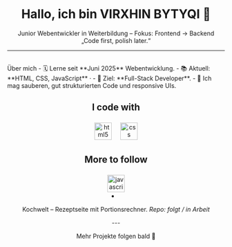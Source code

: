 <!-- Profile README für VIRXHIN BYTYQI -->

<h1 align="center">Hallo, ich bin VIRXHIN BYTYQI 👋</h1>


<p align="center">
  Junior Webentwickler in Weiterbildung – Fokus: Frontend → Backend<br/>
  „Code first, polish later.“
</p>

---

<div> <br>
  Über mich
- 🗓️ Lerne seit **Juni 2025**  Webentwicklung.
- 📚 Aktuell: **HTML, CSS, JavaScript** ·
- 🎯 Ziel: **Full-Stack Developer**.
- 🧩 Ich mag sauberen, gut strukturierten Code und responsive UIs.
</div>

<h2 align="center">I code with</h2>

###

<div align="center">
  <img src="https://cdn.jsdelivr.net/gh/devicons/devicon/icons/html5/html5-original.svg" height="40" alt="html5 logo"  />
  <img width="12" />
  <img src="https://cdn.jsdelivr.net/gh/devicons/devicon/icons/css3/css3-original.svg" height="40" alt="css logo"  />
</div>

###

<h2 align="center">More to follow</h2>

###

<div align="center">
  <img src="https://cdn.jsdelivr.net/gh/devicons/devicon/icons/javascript/javascript-original.svg" height="40" alt="javascript logo"  />
</div>

<div align="center" Projekte (Auswahl)

- Kochwelt – Rezeptseite mit Portionsrechner.
  _Repo: folgt / in Arbeit_

  </div>
<div align="center"
### Was ich gerade übe
- Mobile-first & Responsive Patterns (Overlays, Blur, Off-Canvas-Menüs)
- Saubere Commits & Repo-Struktur (README, Assets, Branches)
  </div>
 <div align="center"
  ### Kontakt
- GitHub: [@babalushi04](https://github.com/babalushi04)  
- E-Mail: xhini95@gmail.com 
- Discord: Virxhin Bytyqi // babalushi04
 </div>
---

<p align="center">Mehr Projekte folgen bald 🚀</p>
